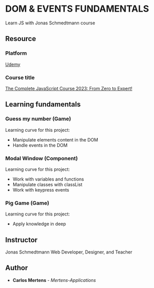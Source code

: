 # DOM & EVENTS FUNDAMENTALS

Learn JS with Jonas Schmedtmann course

## Resource

### Platform

[Udemy](https://www.udemy.com/)

### Course title

[The Complete JavaScript Course 2023: From Zero to Expert!](https://www.udemy.com/course/the-complete-javascript-course/)

## Learning fundamentals

### Guess my number (Game)

Learning curve for this project:

- Manipulate elements content in the DOM
- Handle events in the DOM

### Modal Window (Component)

Learning curve for this project:

- Work with variables and functions
- Manipulate classes with classList
- Work with keypress events

### Pig Game (Game)

Learning curve for this project:

- Apply knowledge in deep

## Instructor

Jonas Schmedtmann
Web Developer, Designer, and Teacher

## Author

- **Carlos Mertens** - _Mertens-Applications_
